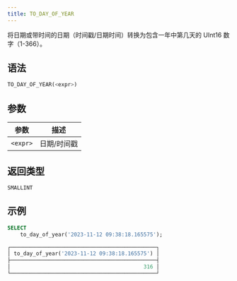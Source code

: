 ```yaml
---
title: TO_DAY_OF_YEAR
---
```


将日期或带时间的日期（时间戳/日期时间）转换为包含一年中第几天的 UInt16 数字（1-366）。

## 语法

```sql
TO_DAY_OF_YEAR(<expr>)
```

## 参数

| 参数        | 描述        |
| ----------- | ----------- |
| `<expr>` | 日期/时间戳 |

## 返回类型

`SMALLINT`

## 示例

```sql
SELECT
    to_day_of_year('2023-11-12 09:38:18.165575');

┌──────────────────────────────────────────────┐
│ to_day_of_year('2023-11-12 09:38:18.165575') │
├──────────────────────────────────────────────┤
│                                          316 │
└──────────────────────────────────────────────┘
```